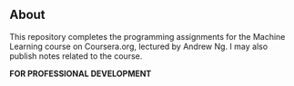 ## About

This repository completes the programming assignments for the Machine Learning course on Coursera.org, lectured by Andrew Ng. I may also publish notes related to the course.

**FOR PROFESSIONAL DEVELOPMENT**